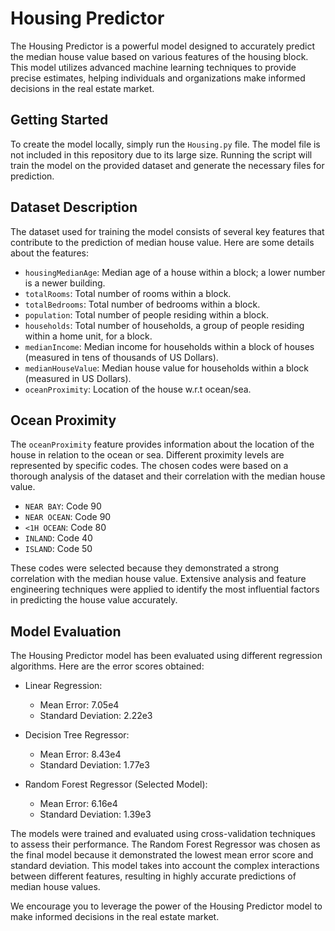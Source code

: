 # Housing Predictor

The Housing Predictor is a powerful model designed to accurately predict the median house value based on various features of the housing block. This model utilizes advanced machine learning techniques to provide precise estimates, helping individuals and organizations make informed decisions in the real estate market.

## Getting Started

To create the model locally, simply run the `Housing.py` file. The model file is not included in this repository due to its large size. Running the script will train the model on the provided dataset and generate the necessary files for prediction.

## Dataset Description

The dataset used for training the model consists of several key features that contribute to the prediction of median house value. Here are some details about the features:

- `housingMedianAge`: Median age of a house within a block; a lower number is a newer building.
- `totalRooms`: Total number of rooms within a block.
- `totalBedrooms`: Total number of bedrooms within a block.
- `population`: Total number of people residing within a block.
- `households`: Total number of households, a group of people residing within a home unit, for a block.
- `medianIncome`: Median income for households within a block of houses (measured in tens of thousands of US Dollars).
- `medianHouseValue`: Median house value for households within a block (measured in US Dollars).
- `oceanProximity`: Location of the house w.r.t ocean/sea.

## Ocean Proximity

The `oceanProximity` feature provides information about the location of the house in relation to the ocean or sea. Different proximity levels are represented by specific codes. The chosen codes were based on a thorough analysis of the dataset and their correlation with the median house value.

- `NEAR BAY`: Code 90
- `NEAR OCEAN`: Code 90
- `<1H OCEAN`: Code 80
- `INLAND`: Code 40
- `ISLAND`: Code 50

These codes were selected because they demonstrated a strong correlation with the median house value. Extensive analysis and feature engineering techniques were applied to identify the most influential factors in predicting the house value accurately.

## Model Evaluation

The Housing Predictor model has been evaluated using different regression algorithms. Here are the error scores obtained:

- Linear Regression:
    - Mean Error: 7.05e4
    - Standard Deviation: 2.22e3

- Decision Tree Regressor:
    - Mean Error: 8.43e4
    - Standard Deviation: 1.77e3

- Random Forest Regressor (Selected Model):
    - Mean Error: 6.16e4
    - Standard Deviation: 1.39e3

The models were trained and evaluated using cross-validation techniques to assess their performance. The Random Forest Regressor was chosen as the final model because it demonstrated the lowest mean error score and standard deviation. This model takes into account the complex interactions between different features, resulting in highly accurate predictions of median house values.

We encourage you to leverage the power of the Housing Predictor model to make informed decisions in the real estate market.
